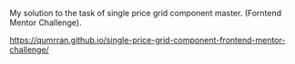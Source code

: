 
My solution to the task of single price grid component master. (Forntend Mentor Challenge). 

https://qumrran.github.io/single-price-grid-component-frontend-mentor-challenge/
